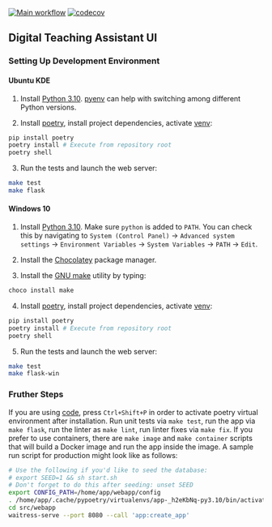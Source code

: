 [![Main workflow](https://github.com/worldbeater/dta/actions/workflows/workflow.yml/badge.svg?branch=main)](https://github.com/worldbeater/dta/actions/workflows/workflow.yml) [![codecov](https://codecov.io/gh/worldbeater/dta/branch/main/graph/badge.svg)](https://codecov.io/gh/worldbeater/dta)

## Digital Teaching Assistant UI

### Setting Up Development Environment

#### Ubuntu KDE

1. Install [Python 3.10](https://docs.python.org/3/whatsnew/3.10.html). [pyenv](https://github.com/pyenv/pyenv) can help with switching among different Python versions.

2. Install [poetry](https://github.com/python-poetry/poetry), install project dependencies, activate [venv](https://python-poetry.org/docs/cli/#shell):
```bash
pip install poetry
poetry install # Execute from repository root
poetry shell
```

3. Run the tests and launch the web server:
```bash
make test
make flask
```

#### Windows 10

1. Install [Python 3.10](https://docs.python.org/3/whatsnew/3.10.html). Make sure `python` is added to `PATH`. You can check this by navigating to `System (Control Panel)` -> `Advanced system settings` -> `Environment Variables` -> `System Variables` -> `PATH` -> `Edit`.

2. Install the [Chocolatey](https://chocolatey.org/install) package manager.

3. Install the [GNU make](https://community.chocolatey.org/packages/make) utility by typing:
```bash
choco install make
```

4. Install [poetry](https://github.com/python-poetry/poetry), install project dependencies, activate [venv](https://python-poetry.org/docs/cli/#shell):
```bash
pip install poetry
poetry install # Execute from repository root
poetry shell
```

5. Run the tests and launch the web server:
```bash
make test
make flask-win
```

### Fruther Steps

If you are using [code](https://code.visualstudio.com/), press `Ctrl+Shift+P` in order to activate poetry virtual environment after installation. Run unit tests via `make test`, run the app via `make flask`, run the linter as `make lint`, run linter fixes via `make fix`. If you prefer to use containers, there are `make image` and `make container` scripts that will build a Docker image and run the app inside the image. A sample run script for production might look like as follows:

```sh
# Use the following if you'd like to seed the database:
# export SEED=1 && sh start.sh
# Don't forget to do this after seeding: unset SEED
export CONFIG_PATH=/home/app/webapp/config
. /home/app/.cache/pypoetry/virtualenvs/app-_h2eKbNq-py3.10/bin/activate
cd src/webapp
waitress-serve --port 8080 --call 'app:create_app'
```
